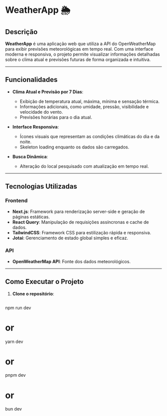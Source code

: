 # WeatherApp 🌦️

## Descrição
**WeatherApp** é uma aplicação web que utiliza a API do OpenWeatherMap para exibir previsões meteorológicas em tempo real. Com uma interface moderna e responsiva, o projeto permite visualizar informações detalhadas sobre o clima atual e previsões futuras de forma organizada e intuitiva.

---

## Funcionalidades

- **Clima Atual e Previsão por 7 Dias**:
  - Exibição de temperatura atual, máxima, mínima e sensação térmica.
  - Informações adicionais, como umidade, pressão, visibilidade e velocidade do vento.
  - Previsões horárias para o dia atual.
  
- **Interface Responsiva**:
  - Ícones visuais que representam as condições climáticas do dia e da noite.
  - Skeleton loading enquanto os dados são carregados.

- **Busca Dinâmica**:
  - Alteração do local pesquisado com atualização em tempo real.

---

## Tecnologias Utilizadas

### Frontend
- **Next.js**: Framework para renderização server-side e geração de páginas estáticas.
- **React Query**: Manipulação de requisições assíncronas e cache de dados.
- **TailwindCSS**: Framework CSS para estilização rápida e responsiva.
- **Jotai**: Gerenciamento de estado global simples e eficaz.

### API
- **OpenWeatherMap API**: Fonte dos dados meteorológicos.

---

## Como Executar o Projeto

1. **Clone o repositório**:
   ```bash
npm run dev
# or
yarn dev
# or
pnpm dev
# or
bun dev
```
